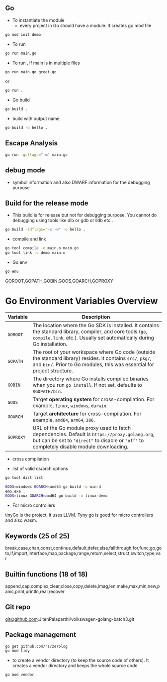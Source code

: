 ## Go 

- To instantiate the module
    - every project in Go should have a module. It creates go.mod file

```sh
go mod init demo
```
- To run 

```sh
go run main.go
```

- To run , if main is in multiple files

```sh
go run main.go greet.go
```
 
or

```sh
go run .
```

- Go build

```sh
go build .
```

- build with output name

```sh
go build -o hello .
```

## Escape Analysis

```sh
go run -gcflags="-m" main.go
```

## debug mode 

- symbol information and also DWARF information for the debugging purpose 

## Build for the release mode

- This build is for release but not for debugging purpose. You cannot do debugging using tools like dlb or gdb or lldb etc..

```sh
go build -ldflags="-s -w" -o hello .
```

- compile and link 

```sh
go tool compile -o main.o main.go 
go tool link -o demo main.o  
```

- Go env 

```sh
go env
```

GOROOT,GOPATH,GOBIN,GOOS,GOARCH,GOPROXY

# Go Environment Variables Overview

| Variable   | Description |
|------------|-------------|
| `GOROOT`   | The location where the Go SDK is installed. It contains the standard library, compiler, and core tools (`go`, `compile`, `link`, etc.). Usually set automatically during Go installation. |
| `GOPATH`   | The root of your workspace where Go code (outside the standard library) resides. It contains `src/`, `pkg/`, and `bin/`. Prior to Go modules, this was essential for project structure. |
| `GOBIN`    | The directory where Go installs compiled binaries when you run `go install`. If not set, defaults to `$GOPATH/bin`. |
| `GOOS`     | Target **operating system** for cross-compilation. For example, `linux`, `windows`, `darwin`. |
| `GOARCH`   | Target **architecture** for cross-compilation. For example, `amd64`, `arm64`, `386`. |
| `GOPROXY`  | URL of the Go module proxy used to fetch dependencies. Default is `https://proxy.golang.org`, but can be set to `"direct"` to disable or `"off"` to completely disable module downloading. |

- cross compilation

- list of valid os/arch options
```sh 
go tool dist list 
```

```sh
GOOS=windows GOARCH=amd64 go build -o win-d
emo.exe .   
GOOS=linux GOARCH=amd64 go build -o linux-demo
```
- For micro controllers

tinyGo is the project, it uses LLVM. Tyny go is good for micro controllers and also wasm.

## Keywords (25 of 25)

break,case,chan,const,continue,default,defer,else,fallthrough,for,func,go,goto,if,import,interface,map,package,range,return,select,struct,switch,type,var


## Builtin functions (18 of 18)

append,cap,complex,clear,close,copy,delete,imag,len,make,max,min,new,panic,print,println,real,recover


## Git repo
git@github.com:JitenPalaparthi/volkswagen-golang-batch3.git


## Package management

```sh
go get github.com/rs/zerolog
go mod tidy
```

- to create a vendor directory (to keep the source code of others). It creates a vendor directory and keeps the whole source code

```sh
go mod vendor
```